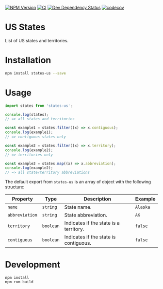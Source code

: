 [![NPM Version](https://badge.fury.io/js/states-us.svg)](https://badge.fury.io/js/states-us)
[![CI](https://github.com/justinlettau/states-us/workflows/CI/badge.svg)](https://github.com/justinlettau/states-us/actions)
[![Dev Dependency Status](https://david-dm.org/justinlettau/states-us/dev-status.svg)](https://david-dm.org/justinlettau/states-us?type=dev)
[![codecov](https://codecov.io/gh/justinlettau/states-us/branch/master/graph/badge.svg)](https://codecov.io/gh/justinlettau/states-us)

# US States

List of US states and territories.

# Installation

```bash
npm install states-us --save
```

# Usage

```js
import states from 'states-us';

console.log(states);
// => all states and territories

const example1 = states.filter((x) => x.contiguous);
console.log(example1);
// => contiguous states only

const example2 = states.filter((x) => x.territory);
console.log(example2);
// => territories only

const example3 = states.map((x) => x.abbreviation);
console.log(example2);
// => all state/territory abbreviations
```

The default export from `states-us` is an array of object with the following structure:

| Property       | Type      | Description                            | Example  |
| -------------- | --------- | -------------------------------------- | -------- |
| `name`         | `string`  | State name.                            | `Alaska` |
| `abbreviation` | `string`  | State abbreviation.                    | `AK`     |
| `territory`    | `boolean` | Indicates if the state is a territory. | `false`  |
| `contiguous`   | `boolean` | Indicates if the state is contiguous.  | `false`  |

# Development

```
npm install
npm run build
```
